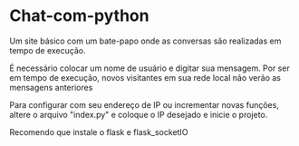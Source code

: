 # Chat-com-python
Um site básico com um bate-papo onde as conversas são realizadas em tempo de execução.

É necessário colocar um nome de usuário e digitar sua mensagem. Por ser em tempo de execução, novos visitantes em sua rede local não verão as mensagens anteriores

Para configurar com seu endereço de IP ou incrementar novas funções, altere o arquivo "index.py" e coloque o IP desejado e inicie o projeto.

Recomendo que instale o flask e flask_socketIO
